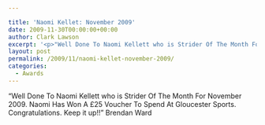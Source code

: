 ```yaml
---

title: 'Naomi Kellet: November 2009'
date: 2009-11-30T00:00:00+00:00
author: Clark Lawson
excerpt: '<p>"Well Done To Naomi Kellett who is Strider Of The Month For November 2009. Naomi Has Won A £25 Voucher To Spend At Gloucester Sports. Congratulations. Keep it up!!" Brendan Ward</p>'
layout: post
permalink: /2009/11/naomi-kellet-november-2009/
categories:
  - Awards
---
```

</p> 

&#8220;Well Done To Naomi Kellett who is Strider Of The Month For November 2009. Naomi Has Won A £25 Voucher To Spend At Gloucester Sports. Congratulations. Keep it up!!&#8221; Brendan Ward